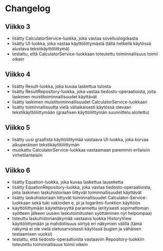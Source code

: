 # Changelog

## Viikko 3
- lisätty CalculatorService-luokka, joka vastaa sovelluslogiikasta
- lisätty UI-luokka, joka vastaa käyttöliittymästä (tällä hetkellä käytössä alustava tekstikäyttöliittymä)
- testattu, että CalculatorService-luokkaan toteutettu toiminnallisuus toimii oikein

## Viikko 4
- lisätty Result-luokka, joka kuvaa laskettua tulosta
- lisätty ResultRepository-luokka, joka vastaa tiedosto-operaatioista, joita laskimen muistitoiminnallisuudet käyttävät
- lisätty laskimen muistitoiminnallisuudet CalculatorService-luokkaan
- lisätty toiminnallisuutta vielä väliaikaisesti käytössä olevaan tekstikäyttöliittymään (graafisen käyttöliittymän suunnittelu aloitettu)

## Viikko 5
- lisätty uusi graafista käyttöliittymää vastaava UI-luokka, joka korvaa alkuperäisen tekstikäyttöliittymän
- muokattu CalculatorService-luokkaa vastaamaan paremmin erilaisiin virhetilanteisiin

## Viikko 6
- lisätty Equation-luokka, joka kuvaa laskettua lauseketta
- lisätty EquationRepository-luokka, joka vastaa tiedosto-operaatioista, joita laskimen laskuhistoriaan liittyvät toiminnallisuudet käyttävät
- lisätty laskuhistoriaan liittyvät toiminnallisuudet Calculator-Service-luokkaan sekä tuki vakioiden e, pi ja logaritmi-funktion käyttöön
- käyttöliittymään käytettävyyttä parannettu (erityisesti sopimattoman syötteen jälkeen uusien laskutoimitusten syöttäminen nyt helpompaa)
- toteuttu laskuhistorianäkymää vastaava luokka HistoryView käyttöliittymään ja mahdollisuus siirtyä eri näkymien välillä (tämä näkymä ei ole vielä oletusarvoisesti käytössä bugien ja vähäisen testaamisen vuoksi)
- testattu, että tiedosto-operaatioista vastaaviin Repository-luokkiin toteutettu toiminnallisuus toimii oikein
